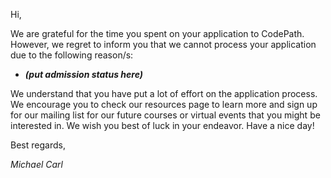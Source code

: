 Hi,

We are grateful for the time you spent on your application to CodePath. However, we regret to inform you that we cannot process your application due to the following reason/s:

- ***(put admission status here)*** 

We understand that you have put a lot of effort on the application process. We encourage you to check our resources page to learn more and sign up for our mailing list for our future courses or virtual events that you might be interested in. We wish you best of luck in your endeavor. Have a nice day!

Best regards,

*Michael Carl*
